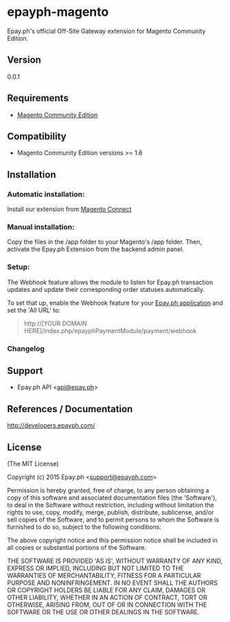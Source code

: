 # epayph-magento

Epay.ph's official Off-Site Gateway extension for Magento Community Edition.

## Version

0.0.1

## Requirements

- [Magento Community Edition](http://www.magentocommerce.com/)

## Compatibility

* Magento Community Edition versions >= 1.6

## Installation


### Automatic installation:

  Install our extension from [Magento Connect](http://www.magentocommerce.com/magento-connect/epayph.html)

### Manual installation:

  Copy the files in the /app folder to your Magento's /app folder. Then, activate the Epay.ph Extension from the backend admin panel.

### Setup:

  The Webhook feature allows the module to listen for Epay.ph transaction updates and update their corresponding order statuses automatically.

  To set that up, enable the Webhook feature for your [Epay.ph application](https://www.epayph.com/applications) and set the 'All URL' to:

  >http://[YOUR DOMAIN HERE]/index.php/epayphPaymentModule/payment/webhook

### Changelog

## Support

- Epay.ph API &lt;api@epay.ph&gt;

## References / Documentation

http://developers.epayph.com/

## License

(The MIT License)

Copyright (c) 2015 Epay.ph &lt;support@epayph.com&gt;

Permission is hereby granted, free of charge, to any person obtaining
a copy of this software and associated documentation files (the
'Software'), to deal in the Software without restriction, including
without limitation the rights to use, copy, modify, merge, publish,
distribute, sublicense, and/or sell copies of the Software, and to
permit persons to whom the Software is furnished to do so, subject to
the following conditions:

The above copyright notice and this permission notice shall be
included in all copies or substantial portions of the Software.

THE SOFTWARE IS PROVIDED 'AS IS', WITHOUT WARRANTY OF ANY KIND,
EXPRESS OR IMPLIED, INCLUDING BUT NOT LIMITED TO THE WARRANTIES OF
MERCHANTABILITY, FITNESS FOR A PARTICULAR PURPOSE AND NONINFRINGEMENT.
IN NO EVENT SHALL THE AUTHORS OR COPYRIGHT HOLDERS BE LIABLE FOR ANY
CLAIM, DAMAGES OR OTHER LIABILITY, WHETHER IN AN ACTION OF CONTRACT,
TORT OR OTHERWISE, ARISING FROM, OUT OF OR IN CONNECTION WITH THE
SOFTWARE OR THE USE OR OTHER DEALINGS IN THE SOFTWARE.

